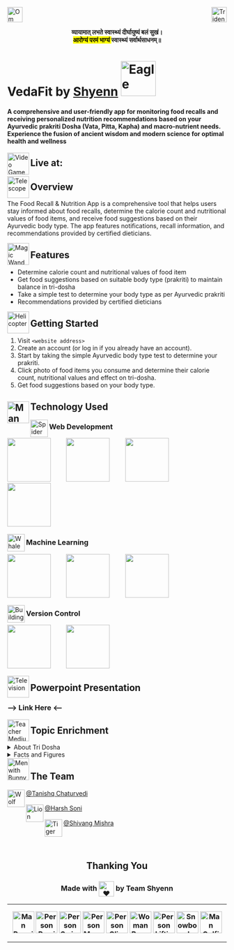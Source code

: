 <img src="https://raw.githubusercontent.com/Tarikul-Islam-Anik/Animated-Fluent-Emojis/master/Emojis/Symbols/Om.png" alt="Om" width="35" height="35" /> <img src="https://raw.githubusercontent.com/Tarikul-Islam-Anik/Animated-Fluent-Emojis/master/Emojis/Symbols/Trident%20Emblem.png" alt="Trident Emblem" align="right" width="35" height="35" />

<p align = "center"> <b> व्यायामात् लभते स्वास्थ्यं दीर्घायुष्यं बलं सुखं। </b><br>
<b> <mark>आरोग्यं परमं भाग्यं </mark> स्वास्थ्यं सर्वार्थसाधनम्॥ </b></p>


# VedaFit by [Shyenn](https://github.com/Shyenn-THS) <img src="https://raw.githubusercontent.com/Tarikul-Islam-Anik/Animated-Fluent-Emojis/master/Emojis/Animals/Eagle.png" alt="Eagle" width="80" height="80" align="bottom" />

#### A comprehensive and user-friendly app for monitoring food recalls and receiving personalized nutrition recommendations based on your Ayurvedic prakriti Dosha (Vata, Pitta, Kapha) and macro-nutrient needs. Experience the fusion of ancient wisdom and modern science for optimal health and wellness 

<img src="https://raw.githubusercontent.com/Tarikul-Islam-Anik/Animated-Fluent-Emojis/master/Emojis/Activities/Video%20Game.png" alt="Video Game" width="50" height="50" align="left" />

## Live at: 


<img src="https://raw.githubusercontent.com/Tarikul-Islam-Anik/Animated-Fluent-Emojis/master/Emojis/Objects/Telescope.png" alt="Telescope" width="50" height="50" align="left" />

## Overview
The Food Recall & Nutrition App is a comprehensive tool that helps users stay informed about food recalls, determine the calorie count and nutritional values of food items, and receive food suggestions based on their Ayurvedic body type. The app features notifications, recall information, and recommendations provided by certified dieticians.

<img src="https://raw.githubusercontent.com/Tarikul-Islam-Anik/Animated-Fluent-Emojis/master/Emojis/Activities/Magic%20Wand.png" alt="Magic Wand" width="50" height="50" align="left" />

## Features 

-   Determine calorie count and nutritional values of food item
-   Get food suggestions based on suitable body type (prakriti) to maintain balance in tri-dosha
-   Take a simple test to determine your body type as per Ayurvedic prakriti
-   Recommendations provided by certified dieticians

<img src="https://raw.githubusercontent.com/Tarikul-Islam-Anik/Animated-Fluent-Emojis/master/Emojis/Travel%20and%20places/Helicopter.png" alt="Helicopter" width="50" height="50" align="left" />

## Getting Started

1.  Visit ```<website address>```
2.  Create an account (or log in if you already have an account).
3.  Start by taking the simple Ayurvedic body type test to determine your prakriti.
4.  Click photo of food items you consume and determine their calorie count, nutritional values and effect on tri-dosha.
5.  Get food suggestions based on your body type.

## Technology Used <img src="https://raw.githubusercontent.com/Tarikul-Islam-Anik/Animated-Fluent-Emojis/master/Emojis/People%20with%20professions/Man%20Technologist%20Light%20Skin%20Tone.png" alt="Man Technologist Light Skin Tone" width="50" height="50" align="left" />

<img src="https://raw.githubusercontent.com/Tarikul-Islam-Anik/Animated-Fluent-Emojis/master/Emojis/Animals/Spider.png" alt="Spider" width="40" height="40" align="left" />

### Web Development 
<img src="https://cdn.jsdelivr.net/gh/devicons/devicon/icons/tailwindcss/tailwindcss-original-wordmark.svg" height="100" width="100" /> &nbsp; &nbsp; &nbsp; &nbsp;   <img src="https://cdn.jsdelivr.net/gh/devicons/devicon/icons/nextjs/nextjs-original-wordmark.svg" height="100" width="100" /> &nbsp; &nbsp; &nbsp; &nbsp; <img src="https://cdn.jsdelivr.net/gh/devicons/devicon/icons/typescript/typescript-original.svg" height="100" width="100" /> &nbsp; &nbsp; &nbsp; &nbsp;  <img src="https://cdn.jsdelivr.net/gh/devicons/devicon/icons/flask/flask-original-wordmark.svg" height="100" width="100" /> &nbsp; &nbsp; &nbsp; &nbsp; 
 
 <img src="https://raw.githubusercontent.com/Tarikul-Islam-Anik/Animated-Fluent-Emojis/master/Emojis/Travel%20and%20places/Locomotive.png" alt="Whale" width="40" height="40" align="left" />
 
### Machine Learning 
<img src="https://cdn.jsdelivr.net/gh/devicons/devicon/icons/python/python-original-wordmark.svg" height="100" width="100" />  &nbsp; &nbsp; &nbsp; &nbsp; <img src="https://cdn.jsdelivr.net/gh/devicons/devicon/icons/opencv/opencv-original-wordmark.svg" height="100" width="100" /> &nbsp; &nbsp; &nbsp; &nbsp; <img src="https://cdn.jsdelivr.net/gh/devicons/devicon/icons/tensorflow/tensorflow-original.svg" height="100" width="100" /> 

<img src="https://raw.githubusercontent.com/Tarikul-Islam-Anik/Animated-Fluent-Emojis/master/Emojis/Travel%20and%20places/Building%20Construction.png" alt="Building Construction" width="40" height="40" align="left" />

### Version Control
 <img src="https://cdn.jsdelivr.net/gh/devicons/devicon/icons/git/git-original-wordmark.svg" height="100" width="100" /> &nbsp; &nbsp; &nbsp; &nbsp;  <img src="https://cdn.jsdelivr.net/gh/devicons/devicon/icons/github/github-original-wordmark.svg" height="100" width="100" /> 

<img src="https://raw.githubusercontent.com/Tarikul-Islam-Anik/Animated-Fluent-Emojis/master/Emojis/Objects/Television.png" alt="Television" width="50" height="50" align="left" />

## Powerpoint Presentation

### --> Link Here <--

<img src="https://raw.githubusercontent.com/Tarikul-Islam-Anik/Animated-Fluent-Emojis/master/Emojis/People%20with%20professions/Teacher%20Medium-Light%20Skin%20Tone.png" alt="Teacher Medium-Light Skin Tone" width="50" height="50" align="left" />

## Topic Enrichment
<details>
  <summary>About Tri Dosha</summary>
  <p>
    <details>
  <summary>Vataj</summary>
  <p>
    &emsp; &ensp; &#8195; &#8194; Vata dosha represents movement and is associated with the elements of air and ether. People with a predominant Vata constitution tend to be creative, lively, and quick-witted, but may also experience feelings of anxiety and be prone to exhaustion.
  </p>
</details>
    <details>
  <summary>Pittaj</summary>
  <p>
    &emsp; &ensp; &#8195; &#8194; Pitta dosha represents metabolism and is associated with the elements of fire and water. People with a predominant Pitta constitution tend to be intense, ambitious, and confident, but may also experience anger and irritability.
  </p>
</details>
    <details>
  <summary>Kaphaj</summary>
  <p>
    &emsp; &ensp; &#8195; &#8194; Kapha dosha represents structure and stability and is associated with the elements of earth and water. People with a predominant Kapha constitution tend to be calm, grounded, and supportive, but may also experience feelings of boredom and sluggishness.
  </p>
</details> <hr>
  </p>
</details>


<details>
  <summary>Facts and Figures</summary>
<img src="https://i0.wp.com/sunshineayurveda.com.au/wp-content/uploads/2020/06/Five-Elements.jpg?fit=1024%2C1024&ssl=1" height="500" width="500"/>

<img src="https://ayurvedapractice.com/wp-content/uploads/2015/11/Daily-dosha-timings-and-actions-1024x749.png" height="500" width="500" />
</details>

<img src="https://raw.githubusercontent.com/Tarikul-Islam-Anik/Animated-Fluent-Emojis/master/Emojis/People/Men%20with%20Bunny%20Ears.png" alt="Men with Bunny Ears" width="50" height="50" align="left" />

## The Team

<img src="https://raw.githubusercontent.com/Tarikul-Islam-Anik/Animated-Fluent-Emojis/master/Emojis/Animals/Wolf.png" alt="Wolf" width="40" height="40" align="left" /> [@Tanishq Chaturvedi](https://www.linkedin.com/in/m99tanishq/) 
<br> <br>
<img src="https://raw.githubusercontent.com/Tarikul-Islam-Anik/Animated-Fluent-Emojis/master/Emojis/Animals/Lion.png" alt="Lion" width="40" height="40" align="left" /> [@Harsh Soni](https://www.linkedin.com/in/hashprog) 
<br><br>
<img src="https://raw.githubusercontent.com/Tarikul-Islam-Anik/Animated-Fluent-Emojis/master/Emojis/Animals/Tiger%20Face.png" alt="Tiger Face" width="40" height="40" align="left" /> [@Shivang Mishra](https://www.linkedin.com/in/shivangm24/)

<br><br>


<h2 align="center">Thanking You
<h3 align="center">Made with <img src="https://raw.githubusercontent.com/Tarikul-Islam-Anik/Animated-Fluent-Emojis/master/Emojis/Smilies/Beating%20Heart.png" alt="❤" width="35" height="35" align="center" /> by Team Shyenn

---
<p align="center">
<img src="https://raw.githubusercontent.com/Tarikul-Islam-Anik/Animated-Fluent-Emojis/master/Emojis/People/Man%20Running.png" alt="Man Running" width="50" height="50" />
<img src="https://raw.githubusercontent.com/Tarikul-Islam-Anik/Animated-Fluent-Emojis/master/Emojis/People/Person%20Rowing%20Boat.png" alt="Person Rowing Boat" width="50" height="50" />
<img src="https://raw.githubusercontent.com/Tarikul-Islam-Anik/Animated-Fluent-Emojis/master/Emojis/People/Person%20Swimming.png" alt="Person Swimming" width="50" height="50" />
<img src="https://raw.githubusercontent.com/Tarikul-Islam-Anik/Animated-Fluent-Emojis/master/Emojis/People/Person%20Mountain%20Biking.png" alt="Person Mountain Biking" width="50" height="50" />
<img src="https://raw.githubusercontent.com/Tarikul-Islam-Anik/Animated-Fluent-Emojis/master/Emojis/People/Person%20Climbing.png" alt="Person Climbing" width="50" height="50" />
<img src="https://raw.githubusercontent.com/Tarikul-Islam-Anik/Animated-Fluent-Emojis/master/Emojis/People%20with%20activities/Woman%20Bouncing%20Ball%20Light%20Skin%20Tone.png" alt="Woman Bouncing Ball Light Skin Tone" width="50" height="50" />
<img src="https://raw.githubusercontent.com/Tarikul-Islam-Anik/Animated-Fluent-Emojis/master/Emojis/People/Person%20Lifting%20Weights.png" alt="Person Lifting Weights" width="50" height="50" />
<img src="https://raw.githubusercontent.com/Tarikul-Islam-Anik/Animated-Fluent-Emojis/master/Emojis/People%20with%20activities/Snowboarder%20Medium%20Skin%20Tone.png" alt="Snowboarder Medium Skin Tone" width="50" height="50" />
<img src="https://raw.githubusercontent.com/Tarikul-Islam-Anik/Animated-Fluent-Emojis/master/Emojis/People%20with%20activities/Man%20Golfing%20Medium-Light%20Skin%20Tone.png" alt="Man Golfing Medium-Light Skin Tone" width="50" height="50" />
</p>

---
